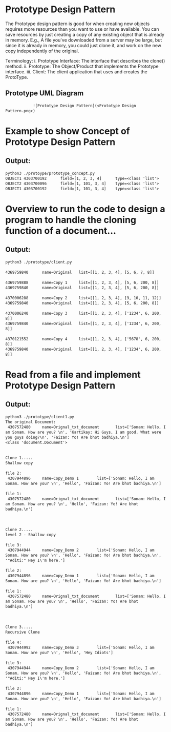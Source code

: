 # Prototype Design Pattern

The Prototype design pattern is good for when creating new objects requires more resources than you want to use or have available. You can save resources by just creating a copy of any existing object that is already in memory.
E.g., A file you've downloaded from a server may be large, but since it is already in memory, you could just clone it, and work on the new copy independently of the original.

Terminology:
i.    Prototype Interface: The interface that describes the clone() method. 
ii.   Prototype: The Object/Product that implements the Prototype interface.
iii.  Client: The client application that uses and creates the ProtoType.

## Prototype UML Diagram 
                ![Prototype Design Pattern](<Prototype Design Pattern.png>)
                
# Example to show Concept of Prototype Design Pattern

## Output:
```
python3 ./protoype/prototype_concept.py
OBJECT1 4303700192      field=[1, 2, 3, 4]      type=<class 'list'>
OBJECT2 4303700096      field=[1, 101, 3, 4]    type=<class 'list'>
OBJECT1 4303700192      field=[1, 101, 3, 4]    type=<class 'list'>
```


# Overview to run the code to design a program to handle the cloning function of a document...
## Output:
```
python3 ./prototype/client.py 

4369759840      name=Original   list=[[1, 2, 3, 4], [5, 6, 7, 8]]

4369759888      name=Copy 1     list=[[1, 2, 3, 4], [5, 6, 200, 8]]
4369759840      name=Original   list=[[1, 2, 3, 4], [5, 6, 200, 8]]

4370006288      name=Copy 2     list=[[1, 2, 3, 4], [9, 10, 11, 12]]
4369759840      name=Original   list=[[1, 2, 3, 4], [5, 6, 200, 8]]

4370006240      name=Copy 3     list=[[1, 2, 3, 4], ['1234', 6, 200, 8]]
4369759840      name=Original   list=[[1, 2, 3, 4], ['1234', 6, 200, 8]]

4370121552      name=Copy 4     list=[[1, 2, 3, 4], ['5678', 6, 200, 8]]
4369759840      name=Original   list=[[1, 2, 3, 4], ['1234', 6, 200, 8]]

```


# Read from a file and implement Prototype Design Pattern
## Output: 
```
python3 ./prototype/client1.py
The original Document: 
 4307572480     name=Orignal_txt_document       list=['Sonam: Hello, I am Sonam. How are you? \n', 'Kartikay: Hi Guys, I am good. What were you guys doing?\n', 'Faizan: Yo! Are bhot badhiya.\n']
<class 'document.Document'>


Clone 1.....
Shallow copy

file 2: 
 4307944896     name=Copy_Demo 1        list=['Sonam: Hello, I am Sonam. How are you? \n', 'Hello', 'Faizan: Yo! Are bhot badhiya.\n']

file 1: 
 4307572480     name=Orignal_txt_document       list=['Sonam: Hello, I am Sonam. How are you? \n', 'Hello', 'Faizan: Yo! Are bhot badhiya.\n']



Clone 2.....
level 2 - Shallow copy

file 3: 
 4307944944     name=Copy_Demo 2        list=['Sonam: Hello, I am Sonam. How are you? \n', 'Hello', 'Faizan: Yo! Are bhot badhiya.\n', '"Aditi:" Hey I\'m here.']

file 2: 
 4307944896     name=Copy_Demo 1        list=['Sonam: Hello, I am Sonam. How are you? \n', 'Hello', 'Faizan: Yo! Are bhot badhiya.\n']

file 1: 
 4307572480     name=Orignal_txt_document       list=['Sonam: Hello, I am Sonam. How are you? \n', 'Hello', 'Faizan: Yo! Are bhot badhiya.\n']



Clone 3.....
Recursive Clone

file 4: 
 4307944992     name=Copy_Demo 3        list=['Sonam: Hello, I am Sonam. How are you? \n', 'Hello', 'Hey Idiots']

file 3: 
 4307944944     name=Copy_Demo 2        list=['Sonam: Hello, I am Sonam. How are you? \n', 'Hello', 'Faizan: Yo! Are bhot badhiya.\n', '"Aditi:" Hey I\'m here.']

file 2: 
 4307944896     name=Copy_Demo 1        list=['Sonam: Hello, I am Sonam. How are you? \n', 'Hello', 'Faizan: Yo! Are bhot badhiya.\n']

file 1: 
 4307572480     name=Orignal_txt_document       list=['Sonam: Hello, I am Sonam. How are you? \n', 'Hello', 'Faizan: Yo! Are bhot badhiya.\n']
 ```
